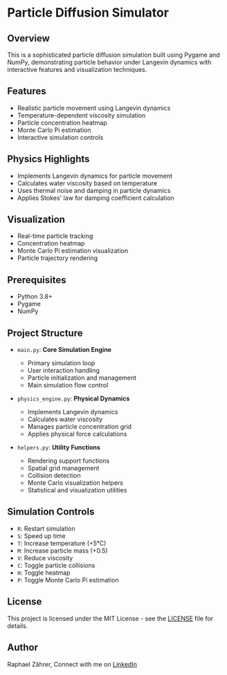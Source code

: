 # Particle Diffusion Simulator

## Overview
This is a sophisticated particle diffusion simulation built using Pygame and NumPy, demonstrating particle behavior under Langevin dynamics with interactive features and visualization techniques.

## Features
- Realistic particle movement using Langevin dynamics
- Temperature-dependent viscosity simulation
- Particle concentration heatmap
- Monte Carlo Pi estimation
- Interactive simulation controls
  
## Physics Highlights
- Implements Langevin dynamics for particle movement
- Calculates water viscosity based on temperature
- Uses thermal noise and damping in particle dynamics
- Applies Stokes' law for damping coefficient calculation

## Visualization
- Real-time particle tracking
- Concentration heatmap
- Monte Carlo Pi estimation visualization
- Particle trajectory rendering
  
## Prerequisites
- Python 3.8+
- Pygame
- NumPy

## Project Structure
- `main.py`:  **Core Simulation Engine**
  - Primary simulation loop
  - User interaction handling
  - Particle initialization and management
  - Main simulation flow control

- `physics_engine.py`:  **Physical Dynamics**
  - Implements Langevin dynamics
  - Calculates water viscosity
  - Manages particle concentration grid
  - Applies physical force calculations

- `helpers.py`:  **Utility Functions**
  - Rendering support functions
  - Spatial grid management
  - Collision detection
  - Monte Carlo visualization helpers
  - Statistical and visualization utilities

## Simulation Controls
- `R`: Restart simulation
- `S`: Speed up time
- `T`: Increase temperature (+5°C)
- `M`: Increase particle mass (+0.5)
- `V`: Reduce viscosity
- `C`: Toggle particle collisions
- `H`: Toggle heatmap
- `P`: Toggle Monte Carlo Pi estimation
 
## License
This project is licensed under the MIT License - see the [LICENSE](./LICENSE) file for details.

## Author
Raphael Zährer, Connect with me on [LinkedIn](https://www.linkedin.com/in/raphael-z%C3%A4hrer-57b7682b3/)
